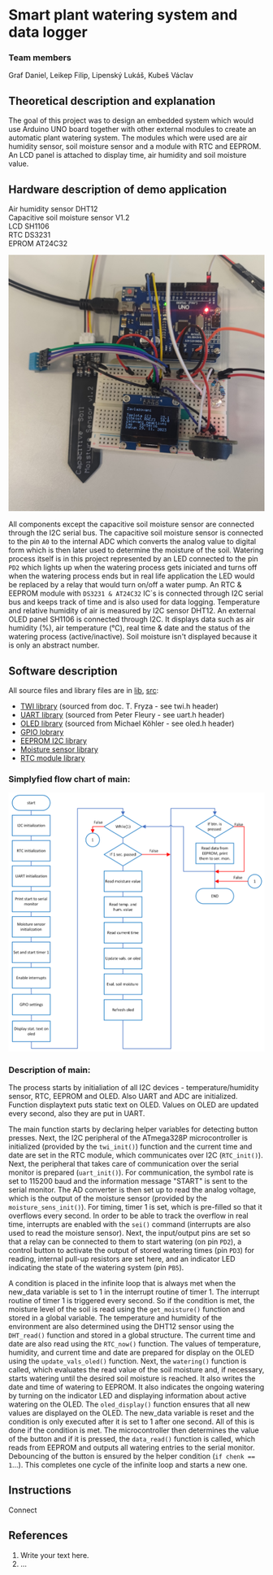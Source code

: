 # Smart plant watering system and data logger

### Team members
Graf Daniel, Leikep Filip, Lipenský Lukáš, Kubeš Václav

## Theoretical description and explanation
The goal of this project was to design an embedded system which would use Arduino UNO board together with other external modules to create an automatic plant watering system. The modules which were used are air humidity sensor, soil moisture sensor and a module with RTC and EEPROM. An LCD panel is attached to display time, air humidity and soil moisture value.


## Hardware description of demo application
Air humidity sensor DHT12  
Capacitive soil moisture sensor V1.2  
LCD SH1106  
RTC DS3231  
EPROM AT24C32  

![Device](images/device.jpg)

All components except the capacitive soil moisture sensor are connected through the I2C serial bus. The capacitive soil moisture sensor is connected to the pin `A0` to the internal ADC which converts the analog value to digital form which is then later used to determine the moisture of the soil. Watering process itself is in this project represented by an LED connected to the pin `PD2` which lights up when the watering process gets iniciated and turns off when the watering process ends but in real life application the LED would be replaced by a relay that would turn on/off a water pump. An RTC & EEPROM module with `DS3231 & AT24C32` IC`s is connected through I2C serial bus and keeps track of time and is also used for data logging. Temperature and relative humidity of air is measured by I2C sensor DHT12. An external OLED panel SH1106 is connected through I2C. It displays data such as air humidity (%), air temperature (°C), real time & date and the status of the watering process (active/inactive). Soil moisture isn't displayed because it is only an abstract number.

## Software description

All source files and library files are in
[lib](https://github.com/Filip-Leikep/digital-electronics2/tree/main/project/lib), [src](https://github.com/Filip-Leikep/digital-electronics2/tree/main/project/src):
- [TWI library](lib/twi) (sourced from doc. T. Fryza - see twi.h header)
- [UART library](lib/uart) (sourced from Peter Fleury - see uart.h header)
- [OLED library](lib/oled) (sourced from Michael Köhler - see oled.h header)
- [GPIO lobrary](lib/gpio)
- [EEPROM I2C library](lib/eeprom_i2c)
- [Moisture sensor library](lib/moisture_sens)
- [RTC module library](lib/rtc)
### Simplyfied flow chart of main:
![Device](images/Flowchart.png)  

### Description of main:
The process starts by initialiation of all I2C devices - temperature/humidity sensor, RTC, EEPROM and OLED. Also UART and ADC are initialized. Function displaytext puts static text on OLED. Values on OLED are updated every second, also they are put in UART.

The main function starts by declaring helper variables for detecting button presses. Next, the I2C peripheral of the ATmega328P microcontroller is initialized (provided by the `twi_init()`) function and the current time and date are set in the RTC module, which communicates over I2C (`RTC_init()`). Next, the peripheral that takes care of communication over the serial monitor is prepared (`uart_init()`). For communication, the symbol rate is set to 115200 baud and the information message "START" is sent to the serial monitor. The AD converter is then set up to read the analog voltage, which is the output of the moisture sensor (provided by the `moisture_sens_init()`). For timing, timer 1 is set, which is pre-filled so that it overflows every second. In order to be able to track the overflow in real time, interrupts are enabled with the `sei()` command (interrupts are also used to read the moisture sensor). Next, the input/output pins are set so that a relay can be connected to them to start watering (on pin `PD2`), a control button to activate the output of stored watering times (pin `PD3`) for reading, internal pull-up resistors are set here, and an indicator LED indicating the state of the watering system (pin `PB5`).

A condition is placed in the infinite loop that is always met when the new_data variable is set to 1 in the interrupt routine of timer 1. The interrupt routine of timer 1 is triggered every second. So if the condition is met, the moisture level of the soil is read using the `get_moisture()` function and stored in a global variable. The temperature and humidity of the environment are also determined using the DHT12 sensor using the `DHT_read()` function and stored in a global structure. The current time and date are also read using the `RTC_now()` function. The values of temperature, humidity, and current time and date are prepared for display on the OLED using the `update_vals_oled()` function. Next, the `watering()` function is called, which evaluates the read value of the soil moisture and, if necessary, starts watering until the desired soil moisture is reached. It also writes the date and time of watering to EEPROM. It also indicates the ongoing watering by turning on the indicator LED and displaying information about active watering on the OLED. The `oled_display()` function ensures that all new values are displayed on the OLED. The new_data variable is reset and the condition is only executed after it is set to 1 after one second. All of this is done if the condition is met. The microcontroller then determines the value of the button and if it is pressed, the `data_read()` function is called, which reads from EEPROM and outputs all watering entries to the serial monitor. Debouncing of the button is ensured by the helper condition (`if chenk == 1`...). This completes one cycle of the infinite loop and starts a new one.

## Instructions

Connect 

## References

1. Write your text here.
2. ... 
